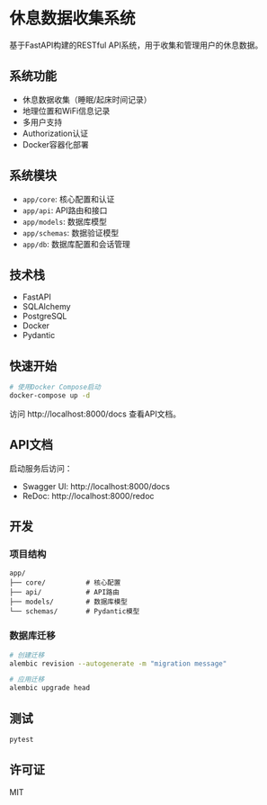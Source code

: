 # 休息数据收集系统

基于FastAPI构建的RESTful API系统，用于收集和管理用户的休息数据。

## 系统功能

- 休息数据收集（睡眠/起床时间记录）
- 地理位置和WiFi信息记录
- 多用户支持
- Authorization认证
- Docker容器化部署

## 系统模块

- `app/core`: 核心配置和认证
- `app/api`: API路由和接口
- `app/models`: 数据库模型
- `app/schemas`: 数据验证模型
- `app/db`: 数据库配置和会话管理

## 技术栈

- FastAPI
- SQLAlchemy
- PostgreSQL
- Docker
- Pydantic

## 快速开始

```bash
# 使用Docker Compose启动
docker-compose up -d
```

访问 http://localhost:8000/docs 查看API文档。

## API文档

启动服务后访问：
- Swagger UI: http://localhost:8000/docs
- ReDoc: http://localhost:8000/redoc

## 开发

### 项目结构
```
app/
├── core/          # 核心配置
├── api/           # API路由
├── models/        # 数据库模型
└── schemas/       # Pydantic模型
```

### 数据库迁移
```bash
# 创建迁移
alembic revision --autogenerate -m "migration message"

# 应用迁移
alembic upgrade head
```

## 测试
```bash
pytest
```

## 许可证

MIT 